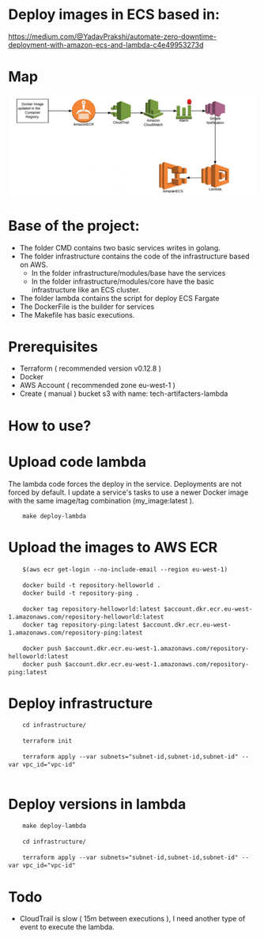 # Deploy images in ECS based in: 

https://medium.com/@YadavPrakshi/automate-zero-downtime-deployment-with-amazon-ecs-and-lambda-c4e49953273d

# Map

![Alt text](doc/infra-map.png?raw=true "Map infrastructure")

# Base of the project:

- The folder CMD contains two basic services writes in golang.
- The folder infrastructure contains the code of the infrastructure based on AWS.
    - In the folder infrastructure/modules/base have the services
    - In the folder infrastructure/modules/core have the basic infrastructure like an ECS cluster.
- The folder lambda contains the script for deploy ECS Fargate
- The DockerFile is the builder for services
- The Makefile has basic executions.

# Prerequisites

- Terraform ( recommended version v0.12.8 )
- Docker
- AWS Account ( recommended zone eu-west-1 )
- Create ( manual ) bucket s3 with name: tech-artifacters-lambda

# How to use?

# Upload code lambda

The lambda code forces the deploy in the service. Deployments are not forced by default. I update a service's tasks to use a newer Docker image with the same image/tag combination (my_image:latest ).

```
    make deploy-lambda

```

# Upload the images to AWS ECR

```
    $(aws ecr get-login --no-include-email --region eu-west-1)

    docker build -t repository-helloworld .
    docker build -t repository-ping .

    docker tag repository-helloworld:latest $account.dkr.ecr.eu-west-1.amazonaws.com/repository-helloworld:latest
    docker tag repository-ping:latest $account.dkr.ecr.eu-west-1.amazonaws.com/repository-ping:latest

    docker push $account.dkr.ecr.eu-west-1.amazonaws.com/repository-helloworld:latest
    docker push $account.dkr.ecr.eu-west-1.amazonaws.com/repository-ping:latest

```

# Deploy infrastructure

```
    cd infrastructure/

    terraform init

    terraform apply --var subnets="subnet-id,subnet-id,subnet-id" --var vpc_id="vpc-id"
        
```

# Deploy versions in lambda

```
    make deploy-lambda

    cd infrastructure/

    terraform apply --var subnets="subnet-id,subnet-id,subnet-id" --var vpc_id="vpc-id"
```

# Todo

 - CloudTrail is slow ( 15m between executions ), I need another type of event to execute the lambda.

